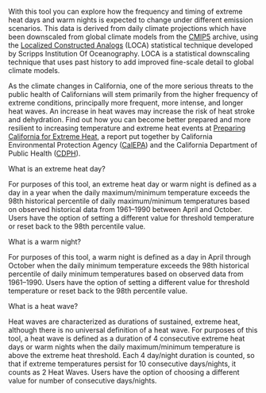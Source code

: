 <p>
  With this tool you can explore how the frequency and timing of extreme
  heat days and warm nights is expected to change under different
  emission scenarios. This data is derived from daily climate
  projections which have been downscaled from global climate models from
  the <a
    href="https://esgf-node.llnl.gov/projects/cmip5/"
    target="_blank">CMIP5</a
  >
  archive, using the
  <a href="http://loca.ucsd.edu/what-is-loca/" target="_blank"
    >Localized Constructed Analogs</a
  > (LOCA) statistical technique developed by Scripps Institution Of Oceanography.
  LOCA is a statistical downscaling technique that uses past history to add
  improved fine-scale detail to global climate models.
</p>
<p>
  As the climate changes in California, one of the more serious threats
  to the public health of Californians will stem primarily from the
  higher frequency of extreme conditions, principally more frequent,
  more intense, and longer heat waves. An increase in heat waves may
  increase the risk of heat stroke and dehydration. Find out how you can
  become better prepared and more resilient to increasing temperature
  and extreme heat events at <a
    href="https://healthyplacesindex.org/wp-content/uploads/2018/02/2013_cph_preparing_california_for_extreme_eat.pdf"
    target="_blank">Preparing California for Extreme Heat</a
  >, a report put together by California Environmental Protection Agency
  (<a href="http://www.calepa.ca.gov/" target="_blank">CalEPA</a>) and
  the California Department of Public Health (<a
    href="http://www.cdph.ca.gov/"
    target="_blank">CDPH</a
  >).
</p>
<p class="h4">What is an extreme heat day?</p>
<p>
  For purposes of this tool, an extreme heat day or warm night is
  defined as a day in a year when the daily maximum/minimum temperature
  exceeds the 98th historical percentile of daily maximum/minimum
  temperatures based on observed historical data from 1961–1990 between
  April and October. Users have the option of setting a different value
  for threshold temperature or reset back to the 98th percentile value.
</p>

<p class="h4">What is a warm night?</p>
<p>
  For purposes of this tool, a warm night is defined as a day in April
  through October when the daily minimum temperature exceeds the 98th
  historical percentile of daily minimum temperatures based on observed
  data from 1961–1990. Users have the option of setting a different
  value for threshold temperature or reset back to the 98th percentile
  value.
</p>

<p class="h4">What is a heat wave?</p>
<p>
  Heat waves are characterized as durations of sustained, extreme heat,
  although there is no universal definition of a heat wave. For purposes
  of this tool, a heat wave is defined as a duration of 4 consecutive
  extreme heat days or warm nights when the daily maximum/minimum
  temperature is above the extreme heat threshold. Each 4 day/night
  duration is counted, so that if extreme temperatures persist for 10
  consecutive days/nights, it counts as 2 Heat Waves. Users have the
  option of choosing a different value for number of consecutive
  days/nights.
</p>